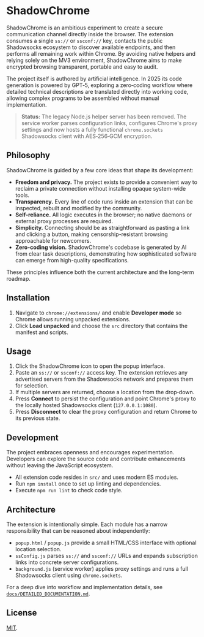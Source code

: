 # ShadowChrome

ShadowChrome is an ambitious experiment to create a secure communication channel directly inside the browser. The extension consumes a single `ss://` or `ssconf://` key, contacts the public Shadowsocks ecosystem to discover available endpoints, and then performs all remaining work within Chrome. By avoiding native helpers and relying solely on the MV3 environment, ShadowChrome aims to make encrypted browsing transparent, portable and easy to audit.

The project itself is authored by artificial intelligence. In 2025 its code generation is powered by GPT‑5, exploring a zero‑coding workflow where detailed technical descriptions are translated directly into working code, allowing complex programs to be assembled without manual implementation.

> **Status:** The legacy Node.js helper server has been removed. The service worker parses configuration links, configures Chrome's proxy settings and now hosts a fully functional `chrome.sockets` Shadowsocks client with AES‑256‑GCM encryption.

## Philosophy
ShadowChrome is guided by a few core ideas that shape its development:

- **Freedom and privacy.** The project exists to provide a convenient way to reclaim a private connection without installing opaque system-wide tools.
- **Transparency.** Every line of code runs inside an extension that can be inspected, rebuilt and modified by the community.
- **Self-reliance.** All logic executes in the browser; no native daemons or external proxy processes are required.
- **Simplicity.** Connecting should be as straightforward as pasting a link and clicking a button, making censorship-resistant browsing approachable for newcomers.
- **Zero-coding vision.** ShadowChrome's codebase is generated by AI from clear task descriptions, demonstrating how sophisticated software can emerge from high-quality specifications.

These principles influence both the current architecture and the long-term roadmap.

## Installation
1. Navigate to `chrome://extensions/` and enable **Developer mode** so Chrome allows running unpacked extensions.
2. Click **Load unpacked** and choose the `src` directory that contains the manifest and scripts.

## Usage
1. Click the ShadowChrome icon to open the popup interface.
2. Paste an `ss://` or `ssconf://` access key. The extension retrieves any advertised servers from the Shadowsocks network and prepares them for selection.
3. If multiple servers are returned, choose a location from the drop‑down.
4. Press **Connect** to persist the configuration and point Chrome's proxy to the locally hosted Shadowsocks client (`127.0.0.1:1080`).
5. Press **Disconnect** to clear the proxy configuration and return Chrome to its previous state.

## Development
The project embraces openness and encourages experimentation. Developers can explore the source code and contribute enhancements without leaving the JavaScript ecosystem.

- All extension code resides in `src/` and uses modern ES modules.
- Run `npm install` once to set up linting and dependencies.
- Execute `npm run lint` to check code style.

## Architecture
The extension is intentionally simple. Each module has a narrow responsibility that can be reasoned about independently:

- `popup.html` / `popup.js` provide a small HTML/CSS interface with optional location selection.
- `ssConfig.js` parses `ss://` and `ssconf://` URLs and expands subscription links into concrete server configurations.
- `background.js` (service worker) applies proxy settings and runs a full Shadowsocks client using `chrome.sockets`.

For a deep dive into workflow and implementation details, see [`docs/DETAILED_DOCUMENTATION.md`](docs/DETAILED_DOCUMENTATION.md).

## License
[MIT](LICENSE).
